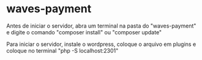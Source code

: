 # waves-payment

Antes de iniciar o servidor, abra um terminal na pasta do "waves-payment" e digite o comando "composer install" ou "composer update"

Para iniciar o servidor, instale o wordpress, coloque o arquivo em plugins e coloque no terminal "php -S localhost:2301"
